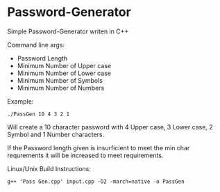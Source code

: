 # Password-Generator
Simple Password-Generator writen in C++


Command line args:
  * Password Length
  * Minimum Number of Upper case
  * Minimum Number of Lower case
  * Minimum Number of Symbols
  * Minimum Number of Numbers
  
 Example:
    
    ./PassGen 10 4 3 2 1
    
   Will create a 10 character password with 4 Upper case, 3 Lower case, 2 Symbol and 1 Number characters.
  
   If the Password length given is insurficient to meet the min char requrements it will be increased to meet requirements.
  
Linux/Unix Build Instructions:
  
    g++ 'Pass Gen.cpp' input.cpp -O2 -march=native -o PassGen
